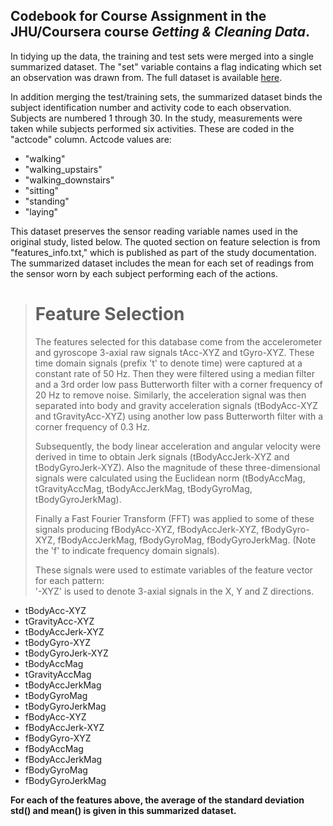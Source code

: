 ## Codebook for Course Assignment in the JHU/Coursera course *Getting & Cleaning Data*.

In tidying up the data, the training and test sets were merged into a single summarized dataset. The "set" variable contains a flag indicating which set an observation was drawn from. The full dataset is available [here](http://archive.ics.uci.edu/ml/datasets/Human+Activity+Recognition+Using+Smartphones).

In addition merging the test/training sets, the summarized dataset binds the subject identification number and activity code to each observation. Subjects are numbered 1 through 30. In the study, measurements were taken while subjects performed six activities. These are coded in the "actcode" column. Actcode values are: 

* "walking"
* "walking_upstairs"
* "walking_downstairs"
* "sitting"
* "standing" 
* "laying" 

This dataset preserves the sensor reading variable names used in the original study, listed below. The quoted section on feature selection is from "features_info.txt," which is published as part of the study documentation. The summarized dataset includes the mean for each set of readings from the sensor worn by each subject performing each of the actions. 

> Feature Selection 
> =================
> 
> The features selected for this database come from the accelerometer and gyroscope 3-axial raw signals tAcc-XYZ and tGyro-XYZ. These time domain signals (prefix 't' to denote time) were captured at a constant rate of 50 Hz. Then they were filtered using a median filter and a 3rd order low pass Butterworth filter with a corner frequency of 20 Hz to remove noise. Similarly, the acceleration signal was then separated into body and gravity acceleration signals (tBodyAcc-XYZ and tGravityAcc-XYZ) using another low pass Butterworth filter with a corner frequency of 0.3 Hz. 
> 
> Subsequently, the body linear acceleration and angular velocity were derived in time to obtain Jerk signals (tBodyAccJerk-XYZ and tBodyGyroJerk-XYZ). Also the magnitude of these three-dimensional signals were calculated using the Euclidean norm (tBodyAccMag, tGravityAccMag, tBodyAccJerkMag, tBodyGyroMag, tBodyGyroJerkMag). 
> 
> Finally a Fast Fourier Transform (FFT) was applied to some of these signals producing fBodyAcc-XYZ, fBodyAccJerk-XYZ, fBodyGyro-XYZ, fBodyAccJerkMag, fBodyGyroMag, fBodyGyroJerkMag. (Note the 'f' to indicate frequency domain signals). 
> 
> These signals were used to estimate variables of the feature vector for each pattern:  
> '-XYZ' is used to denote 3-axial signals in the X, Y and Z directions.

* tBodyAcc-XYZ
* tGravityAcc-XYZ
* tBodyAccJerk-XYZ
* tBodyGyro-XYZ
* tBodyGyroJerk-XYZ
* tBodyAccMag
* tGravityAccMag
* tBodyAccJerkMag
* tBodyGyroMag
* tBodyGyroJerkMag
* fBodyAcc-XYZ
* fBodyAccJerk-XYZ
* fBodyGyro-XYZ
* fBodyAccMag
* fBodyAccJerkMag
* fBodyGyroMag
* fBodyGyroJerkMag

**For each of the features above, the average of the standard deviation std() and mean() is given in this summarized dataset.**
